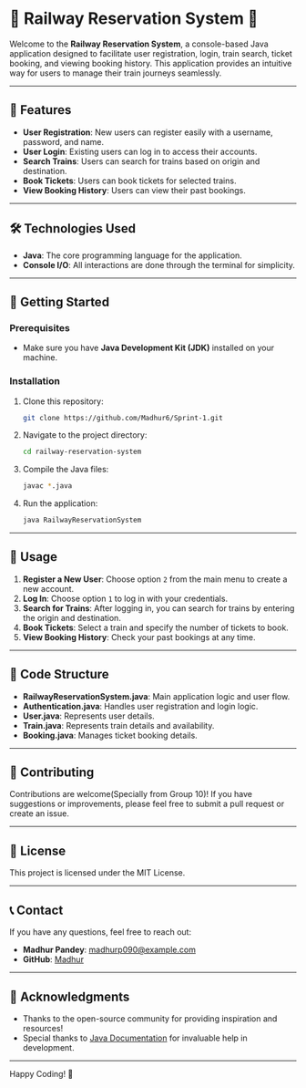 # 🌟 Railway Reservation System 🌟

Welcome to the **Railway Reservation System**, a console-based Java application designed to facilitate user registration, login, train search, ticket booking, and viewing booking history. This application provides an intuitive way for users to manage their train journeys seamlessly.

---

## 🎨 Features

- **User Registration**: New users can register easily with a username, password, and name.
- **User Login**: Existing users can log in to access their accounts.
- **Search Trains**: Users can search for trains based on origin and destination.
- **Book Tickets**: Users can book tickets for selected trains.
- **View Booking History**: Users can view their past bookings.

---

## 🛠 Technologies Used

- **Java**: The core programming language for the application.
- **Console I/O**: All interactions are done through the terminal for simplicity.

---

## 📜 Getting Started

### Prerequisites

- Make sure you have **Java Development Kit (JDK)** installed on your machine.

### Installation

1. Clone this repository:
    ```bash
    git clone https://github.com/Madhur6/Sprint-1.git
    ```

2. Navigate to the project directory:
    ```bash
    cd railway-reservation-system
    ```

3. Compile the Java files:
    ```bash
    javac *.java
    ```

4. Run the application:
    ```bash
    java RailwayReservationSystem
    ```

---

## 🚀 Usage

1. **Register a New User**: Choose option `2` from the main menu to create a new account.
2. **Log In**: Choose option `1` to log in with your credentials.
3. **Search for Trains**: After logging in, you can search for trains by entering the origin and destination.
4. **Book Tickets**: Select a train and specify the number of tickets to book.
5. **View Booking History**: Check your past bookings at any time.

---

## 🔧 Code Structure

- **RailwayReservationSystem.java**: Main application logic and user flow.
- **Authentication.java**: Handles user registration and login logic.
- **User.java**: Represents user details.
- **Train.java**: Represents train details and availability.
- **Booking.java**: Manages ticket booking details.

---

## 🌈 Contributing

Contributions are welcome(Specially from Group 10)! If you have suggestions or improvements, please feel free to submit a pull request or create an issue.

---

## 📄 License

This project is licensed under the MIT License.

---

## 📞 Contact

If you have any questions, feel free to reach out:

- **Madhur Pandey**: madhurp090@example.com
- **GitHub**: [Madhur](https://github.com/Madhur6)

---

## 🎉 Acknowledgments

- Thanks to the open-source community for providing inspiration and resources!
- Special thanks to [Java Documentation](https://docs.oracle.com/javase/8/docs/) for invaluable help in development.

---

Happy Coding! 🎉
